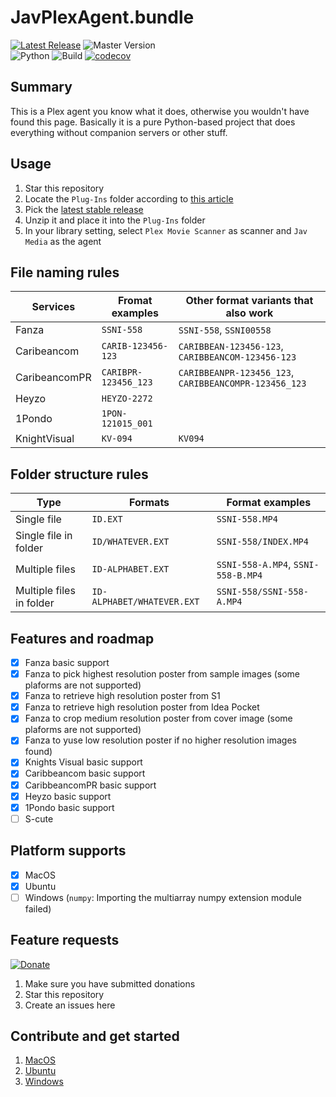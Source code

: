 # JavPlexAgent.bundle
[![Latest Release](https://img.shields.io/badge/latest%20release-v1.1.0-5D87BF.svg)](https://github.com/nickwph/JavPlexAgent.bundle/releases)
![Master Version](https://img.shields.io/badge/master%20version-v1.2.0-5D87BF.svg)  
![Python](https://img.shields.io/badge/python-2.7-3776AB.svg?logo=python&logoColor=white)
![Build](https://github.com/nickwph/JavPlexAgent.bundle/workflows/build/badge.svg)
[![codecov](https://codecov.io/gh/nickwph/JavPlexAgent.bundle/branch/master/graph/badge.svg)](https://codecov.io/gh/nickwph/JavPlexAgent.bundle)

## Summary

This is a Plex agent you know what it does, otherwise you wouldn't have found this page. Basically it is a pure Python-based project that does everything without companion servers or other stuff. 

## Usage
1. Star this repository
2. Locate the `Plug-Ins` folder according to [this article](https://support.plex.tv/articles/201106098-how-do-i-find-the-plug-ins-folder/)
3. Pick the [latest stable release](https://github.com/nickwph/JavPlexAgent.bundle/releases)
4. Unzip it and place it into the `Plug-Ins` folder
5. In your library setting, select `Plex Movie Scanner` as scanner and `Jav Media` as the agent

## File naming rules 
| Services      | Fromat examples      | Other format variants that also work                  |
| ------------- | -------------------- | ----------------------------------------------------- |
| Fanza         | `SSNI-558`           | `SSNI-558`, `SSNI00558`                               |
| Caribeancom   | `CARIB-123456-123`   | `CARIBBEAN-123456-123`, `CARIBBEANCOM-123456-123`     |
| CaribeancomPR | `CARIBPR-123456_123` | `CARIBBEANPR-123456_123`, `CARIBBEANCOMPR-123456_123` |
| Heyzo         | `HEYZO-2272`         |                                                       |
| 1Pondo        | `1PON-121015_001`    |                                                       |
| KnightVisual  | `KV-094`             | `KV094`                                               |

## Folder structure rules
| Type                     | Formats                    | Format examples                    |
| ------------------------ | -------------------------- | ---------------------------------- |
| Single file              | `ID.EXT`                   | `SSNI-558.MP4`                     |
| Single file in folder    | `ID/WHATEVER.EXT`          | `SSNI-558/INDEX.MP4`               |
| Multiple files           | `ID-ALPHABET.EXT`          | `SSNI-558-A.MP4`, `SSNI-558-B.MP4` |
| Multiple files in folder | `ID-ALPHABET/WHATEVER.EXT` | `SSNI-558/SSNI-558-A.MP4`          |

## Features and roadmap
- [x] Fanza basic support
- [x] Fanza to pick highest resolution poster from sample images (some plaforms are not supported)
- [x] Fanza to retrieve high resolution poster from S1
- [x] Fanza to retrieve high resolution poster from Idea Pocket
- [x] Fanza to crop medium resolution poster from cover image (some plaforms are not supported)
- [x] Fanza to yuse low resolution poster if no higher resolution images found)
- [x] Knights Visual basic support
- [x] Caribbeancom basic support
- [x] CaribbeancomPR basic support
- [x] Heyzo basic support
- [x] 1Pondo basic support
- [ ] S-cute

## Platform supports
- [x] MacOS
- [x] Ubuntu
- [ ] Windows (`numpy`: Importing the multiarray numpy extension module failed)

## Feature requests
[![Donate](https://www.paypalobjects.com/en_US/i/btn/btn_donateCC_LG.gif)](https://www.paypal.com/cgi-bin/webscr?cmd=_s-xclick&hosted_button_id=UKKJEAK6TGKGE&source=url)
1. Make sure you have submitted donations 
2. Star this repository
3. Create an issues here

## Contribute and get started
1. [MacOS](docs/contribute-macos.md)
2. [Ubuntu](docs/contribute-ubuntu.md)
3. [Windows](docs/contribute-windows.md)
